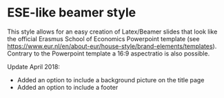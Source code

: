 # ESE-like beamer style

This style allows for an easy creation of Latex/Beamer slides that look like the official Erasmus School of Economics Powerpoint template (see https://www.eur.nl/en/about-eur/house-style/brand-elements/templates). Contrary to the Powerpoint template a 16:9 aspectratio is also possible.

Update April 2018:
* Added an option to include a background picture on the title page 
* Added an option to include a footer